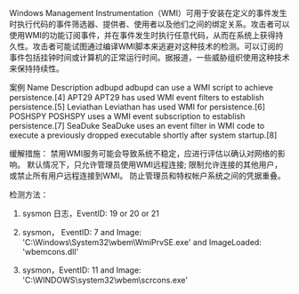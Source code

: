 Windows Management Instrumentation（WMI）可用于安装在定义的事件发生时执行代码的事件筛选器、提供者、使用者以及他们之间的绑定关系。攻击者可以使用WMI的功能订阅事件，并在事件发生时执行任意代码，从而在系统上获得持久性。攻击者可能试图通过编译WMI脚本来逃避对这种技术的检测。可以订阅的事件包括挂钟时间或计算机的正常运行时间。据报道，一些威胁组织使用这种技术来保持持续性。


案例
Name	    Description
adbupd	adbupd can use a WMI script to achieve persistence.[4]
APT29	 APT29 has used WMI event filters to establish persistence.[5]
Leviathan	Leviathan has used WMI for persistence.[6]
POSHSPY	POSHSPY uses a WMI event subscription to establish persistence.[7]
SeaDuke	SeaDuke uses an event filter in WMI code to execute a previously dropped executable shortly after system startup.[8]


缓解措施：
禁用WMI服务可能会导致系统不稳定，应进行评估以确认对网络的影响。 默认情况下，只允许管理员使用WMI远程连接; 限制允许连接的其他用户，或禁止所有用户远程连接到WMI。 防止管理员和特权帐户系统之间的凭据重叠。



检测方法：
1. sysmon 日志，EventID: 19 or 20 or 21
     
2. sysmon，  EventID: 7 and Image: 'C:\Windows\System32\wbem\WmiPrvSE.exe' and   ImageLoaded: 'wbemcons.dll'
        
3.  sysmon，EventID: 11 and Image: 'C:\WINDOWS\system32\wbem\scrcons.exe'
